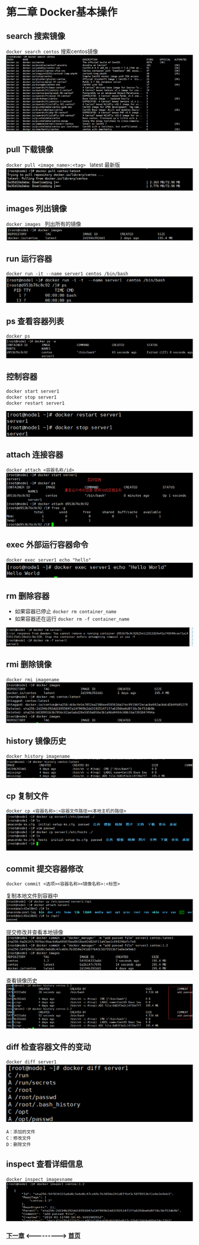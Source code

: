 # 第二章 Docker基本操作
## search 搜索镜像
`docker search centos` 搜索centos镜像
![images](images/02/02-01.png)


## pull 下载镜像
`docker pull <image_name>:<tag> ` latest 最新版 
![images](images/02/02-02.png)

## images 列出镜像
`docker images ` 列出所有的镜像
![images](images/02/02-03.png)


## run 运行容器
`docker run -it --name server1 centos /bin/bash`
![images](images/02/02-04.png)


## ps 查看容器列表
`docker ps`
![images](images/02/02-05.png)

## 控制容器
```
docker start server1
docker stop server1
docker restart server1
```
![images](images/02/02-06.png)


## attach 连接容器
`docker attach <容器名称/id>`
![images](images/02/02-07.png)

## exec 外部运行容器命令
`docker exec server1 echo "hello"`
![images](images/02/02-08.png)

## rm 删除容器
- 如果容器已停止 `docker rm container_name`
- 如果容器还在运行 `docker rm -f container_name`

![images](images/02/02-09.png)


## rmi 删除镜像
`docker rmi imagename`
![images](images/02/02-10.png)



## history 镜像历史
`docker history imagename`
![images](images/02/02-11.png)

## cp 复制文件
`docker cp <容器名称>:<容器文件路径><本地主机的路径>`
![images](images/02/02-12.png)

## commit 提交容器修改
`docker commit <选项><容器名称><镜像名称>:<标签>`

复制本地文件到容器中
![images](images/02/02-13.png)

提交修改并查看本地镜像
![images](images/02/02-14.png)

查看镜像历史
![images](images/02/02-15.png)


## diff 检查容器文件的变动
`docker diff server1`
![images](images/02/02-16.png)

```
A：添加的文件
C：修改文件
D：删除文件
```

## inspect 查看详细信息
`docker inspect imagesname	`
![images](images/02/02-17.png)



### [下一章](./第一章-Docker简介.md)       <--------->  [首页](./第一章-Docker简介.md) 